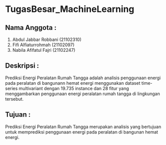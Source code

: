 # TugasBesar_MachineLearning

## Nama Anggota :
1. Abdul Jabbar Robbani (21102310)
2. Fifi Alfiaturrohmah  (21102097)
3. Nabila Afifatul Fajri (21102247)
   
## Deskripsi :
Prediksi Energi Peralatan Rumah Tangga adalah analisis penggunaan energi pada peralatan di bangunann hemat energi menggunakan dataset time-series multivariant dengan 19.735 instance dan 28 fitur yang menggambarkan penggunaan energi peralatan rumah tangga di lingkungan tersebut.

## Tujuan :
Prediksi Energi Peralatan Rumah Tangga merupakan analisis yang bertujuan untuk memprediksi penggunaan energi pada peralatan di bangunan hemat energi.


